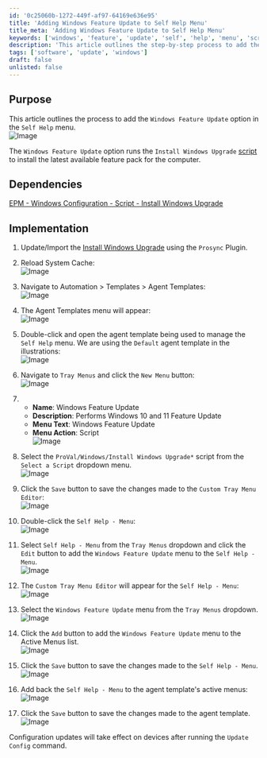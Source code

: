 ```yaml
---
id: '0c25060b-1272-449f-af97-64169e636e95'
title: 'Adding Windows Feature Update to Self Help Menu'
title_meta: 'Adding Windows Feature Update to Self Help Menu'
keywords: ['windows', 'feature', 'update', 'self', 'help', 'menu', 'script']
description: 'This article outlines the step-by-step process to add the Windows Feature Update option in the Self Help menu, enabling the installation of the latest feature pack for Windows 10 and 11 through a script.'
tags: ['software', 'update', 'windows']
draft: false
unlisted: false
---
```


## Purpose

This article outlines the process to add the `Windows Feature Update` option in the `Self Help` menu.  
![Image](../../../static/img/CWM---Automate---Agent-Template---Self-Help-Menu---Windows-Feature-Update/image_1.png)  

The `Windows Feature Update` option runs the `Install Windows Upgrade` [script](<./Install Windows Upgrade.md>) to install the latest available feature pack for the computer.

## Dependencies

[EPM - Windows Configuration - Script - Install Windows Upgrade](<./Install Windows Upgrade.md>)  

## Implementation

1. Update/Import the [Install Windows Upgrade](<./Install Windows Upgrade.md>) using the `Prosync` Plugin.

2. Reload System Cache:  
   ![Image](../../../static/img/CWM---Automate---Agent-Template---Self-Help-Menu---Windows-Feature-Update/image_2.png)  

3. Navigate to Automation > Templates > Agent Templates:  
   ![Image](../../../static/img/CWM---Automate---Agent-Template---Self-Help-Menu---Windows-Feature-Update/image_3.png)  

4. The Agent Templates menu will appear:  
   ![Image](../../../static/img/CWM---Automate---Agent-Template---Self-Help-Menu---Windows-Feature-Update/image_4.png)  

5. Double-click and open the agent template being used to manage the `Self Help` menu. We are using the `Default` agent template in the illustrations:  
   ![Image](../../../static/img/CWM---Automate---Agent-Template---Self-Help-Menu---Windows-Feature-Update/image_5.png)  

6. Navigate to `Tray Menus` and click the `New Menu` button:  
   ![Image](../../../static/img/CWM---Automate---Agent-Template---Self-Help-Menu---Windows-Feature-Update/image_6.png)  

7. - **Name**: Windows Feature Update  
   - **Description**: Performs Windows 10 and 11 Feature Update  
   - **Menu Text**: Windows Feature Update  
   - **Menu Action**: Script  
   ![Image](../../../static/img/CWM---Automate---Agent-Template---Self-Help-Menu---Windows-Feature-Update/image_7.png)  

8. Select the `ProVal/Windows/Install Windows Upgrade*` script from the `Select a Script` dropdown menu.  
   ![Image](../../../static/img/CWM---Automate---Agent-Template---Self-Help-Menu---Windows-Feature-Update/image_8.png)  

9. Click the `Save` button to save the changes made to the `Custom Tray Menu Editor`:  
   ![Image](../../../static/img/CWM---Automate---Agent-Template---Self-Help-Menu---Windows-Feature-Update/image_9.png)  

10. Double-click the `Self Help - Menu`:  
    ![Image](../../../static/img/CWM---Automate---Agent-Template---Self-Help-Menu---Windows-Feature-Update/image_10.png)  

11. Select `Self Help - Menu` from the `Tray Menus` dropdown and click the `Edit` button to add the `Windows Feature Update` menu to the `Self Help - Menu`.  
    ![Image](../../../static/img/CWM---Automate---Agent-Template---Self-Help-Menu---Windows-Feature-Update/image_11.png)  

12. The `Custom Tray Menu Editor` will appear for the `Self Help - Menu`:  
    ![Image](../../../static/img/CWM---Automate---Agent-Template---Self-Help-Menu---Windows-Feature-Update/image_12.png)  

13. Select the `Windows Feature Update` menu from the `Tray Menus` dropdown.  
    ![Image](../../../static/img/CWM---Automate---Agent-Template---Self-Help-Menu---Windows-Feature-Update/image_13.png)  

14. Click the `Add` button to add the `Windows Feature Update` menu to the Active Menus list.  
    ![Image](../../../static/img/CWM---Automate---Agent-Template---Self-Help-Menu---Windows-Feature-Update/image_14.png)  

15. Click the `Save` button to save the changes made to the `Self Help - Menu`.  
    ![Image](../../../static/img/CWM---Automate---Agent-Template---Self-Help-Menu---Windows-Feature-Update/image_15.png)  

16. Add back the `Self Help - Menu` to the agent template's active menus:  
    ![Image](../../../static/img/CWM---Automate---Agent-Template---Self-Help-Menu---Windows-Feature-Update/image_16.png)  

17. Click the `Save` button to save the changes made to the agent template.  
    ![Image](../../../static/img/CWM---Automate---Agent-Template---Self-Help-Menu---Windows-Feature-Update/image_17.png)  

Configuration updates will take effect on devices after running the `Update Config` command.


